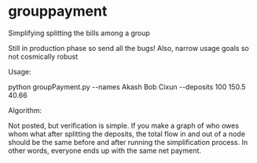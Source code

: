 # grouppayment
Simplifying splitting the bills among a group

Still in production phase so send all the bugs! Also, narrow usage goals so not cosmically robust


Usage:

python groupPayment.py --names Akash Bob Cixun --deposits 100 150.5 40.66


Algorithm:

Not posted, but verification is simple. If you make a graph of who owes whom what after splitting the deposits, the total flow in and out of a node should be the same before and after running the simplification process. In other words, everyone ends up with the same net payment.

